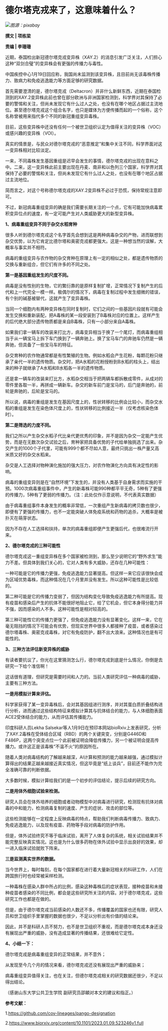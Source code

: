 # 德尔塔克戎来了，这意味着什么？

![](https://inews.gtimg.com/news_bt/OkEPPEahC1SURtabv7usONUsxgXCfxWxQVwd4mz6LA_1UAA/1000)_图源：pixabay_

**撰文 | 项栋梁**

**责编 | 李珊珊**

近期，泰国检出新冠德尔塔克戎变异株（XAY.2）的消息引发广泛关注，人们担心这种“双剑合璧”的变异株会有更强的传播力与毒性。

中国疾控中心1月19日回应称，我国尚未监测到该变异株，且目前尚无该毒株传播力、致病力和免疫逃逸能力等方面足够的研究数据。

首先需要澄清的是，德尔塔克戎（Deltacron）并非什么新鲜东西，近期在泰国检测到的XAY.2变异株此前也曾在部分欧洲与非洲国家检测到，科学界对其保持了必要的警惕和关注，但尚未发现它有什么过人之处，也没有在哪个地区占据过主流地位。甚至德尔塔克戎这个组合名字，也只是媒体为方便传播而起的一个俗称，这个名称曾被用来指代多个不同的新冠重组变异毒株。

目前，这些变异株中还没有任何一个被世卫组织认定为值得关注的变异株（VOC）或感兴趣的变异株（VOI）。

真实的情景是，与民众对德尔塔克戎的“恶意推定”和集中关注不同，科学界面对这一变异株相对比较淡定。

一来，不同毒株发生基因重组是迟早会发生的事情，德尔塔克戎的出现在意料之中。二来，这一变异株此前主要出现在丹麦、南非和以色列三个国家，科学界对其保持了必要的警惕和关注，但尚未发现它有什么过人之处，也没有在哪个地区占据过主流地位。

简而言之，对这个号称德尔塔克戎的XAY.2变异株不必过于恐慌，保持常规注意即可。

不过，新冠病毒重组变异的确是我们需要长期关注的一个点，它有可能加快病毒累积变异位点的速度，有一定可能产生对人类威胁更大的新型变异株。

**1、病毒重组变异不同于杂交水稻育种**

很多人听到德尔塔克戎这个名字首先会想到这是两种病毒杂交的产物，进而联想到杂交优势，以为它肯定比德尔塔和奥密克戎都更强大。这是一种想当然的误解，大概率与事实并不相符。

病毒的重组变异与农作物的杂交育种在原理上有一定的相似之处，都是遗传物质的交换与重新组合，但它们有许多的不同之处。

**第一是基因重组发生的尺度不同。**

病毒是没有性别的生物，它的繁衍靠的是原样复制扩增，正常情况下复制产生的后代和上一代完全一模一样。极偶尔的情况下，病毒在复制过程中发生细微的错误，有个别的碱基被替代，这就产生了变异毒株。

当同一个细胞内有两种变异株在同时复制时，它们之间的一些基因片段就有可能会发生交换和重新装配，把A毒株的某一段安装到了B毒株对应的位置上。这样产生的后代绝大部分遗传物质都是来自B毒株，只有一小部分来自A毒株。

如果我们拿一辆车的改装来打比方，病毒变异相当于换了一个尾灯，而病毒重组相当于从一辆宝马上拆下车门换到了一辆奔驰上。换了宝马车门的奔驰车仍然是一辆奔驰，但具备了一些宝马车的特征。

杂交育种的农作物通常都是有性繁殖的生物。例如水稻会产生花粉，每颗花粉只继承了亲代一半的遗传物质。杂交时，把A水稻的花粉授粉到B水稻的柱头上，结出来的种子就继承了A水稻和B水稻各一半的遗传物质。

还是拿一辆车的改装来打比方，水稻杂交相当于把两辆车都拆散成零件，从成对的零件里各取一半，再拼成一辆新车。杂交的新车前门是宝马的，后门是奔驰的，前轮是奔驰的，后轮是宝马的。

所以说，病毒的重组是发生在基因尺度上的，性状转移的比例会比较小，而杂交水稻的重组是发生在染色体尺度上的，性状转移的比例接近一半（仅考虑核染色体时）。

**第二是筛选的力度不同。**

我们之所以产生杂交水稻子代比亲代更优秀的印象，并不是因为杂交一定能产生优势，而是在无数次杂交试验之后，育种家把具备优势的子代给单独挑选了出来。杂交产生的1000个子代里，可能有999个都不尽如人意，最终只挑出一株产量又高米质又好的杂交水稻来。

杂交是人工选择对物种演化施加的强大压力，对农作物演化方向具有决定性的影响。

病毒的重组变异则是在“自然环境”下发生的，并没有人类基于自身需求而实施的干预。1000次病毒重组事件中，产生的新毒株可能990种都平平无奇，5种有了更强的传播力，5种有了更弱的传播力。（注：此处仅作示意说明，不代表真实数据）

由于病毒重组事件本身发生的概率非常低，一次重组产生新病毒的拷贝数也很少，即便有了更强的传播力，也不一定能突破人体免疫系统和药物的追杀，大概率是被扑灭在萌芽状态。

因为不存在人工选择和扶持，单次的病毒重组即便产生更强后代，也很难流行开来。

**2、德尔塔克戎的三种可能性**

德尔塔克戎这一重组变异株在多个国家被检测到，那么至少说明它的“野外求生”能力不差。但具体到我们关心的，它对人类有多大威胁，还存在几种可能性：

一种可能是它的传播力更强，免疫逃逸能力显著提高。但这样一来它应该很快会成为区域优势毒株，而这种情况在几个月里并没有发生。所以这种可能性是比较低的。

第二种可能是它的传播力变弱了，但因为结构变化导致免疫逃逸能力有所提高。现有疫苗和感染后产生的抗体不能很好地阻止它，给了它机会，但它本身得分能力并不强，因而感染的人不多。这种可能性是相对较高的。

第三种可能性它的传播力更强了，但免疫逃逸能力没有显著变化。这样一来，它在毫无阻挡的情况下可能会有优势，但现实世界中很多人都接种了疫苗，或者感染过德尔塔毒株、奥密克戎毒株，对它有免疫防护，翻不出大浪来。这种情况也是有可能性的。

**3、三种方法评估新变异株的威胁**

有读者要抗议了，你光在这里猜测怎么行，德尔塔克戎到底是什么情况，你倒是去研究一下给个准信啊！

这话很有道理，但研究是需要时间和人力的。当前人类研究评估一种病毒的威胁，主要有三种方法。

**一是用模拟计算来评估。**

科学家获得了某一变异毒株后，会对其基因组进行测序，并对其蛋白质折叠结构进行分析，进而通过这些结构特征来模拟计算其与抗体结合的能力，与人体细胞表面ACE2受体结合的能力，从而评估其传播能力。

印度科研人员Lekha
Salsekar等人1月9日在预印本网站bioRxiv上发表研究，分析了XAY.2毒株在受体结合区域（RBD）的两个关键突变，分别是G446D和F486P，这两个突变点位一个此前被证明会降低传播力，另一个被证明会提高传播力。或许这正是该毒株“不温不火”的原因所在。

随着人类对病毒结构的了解越来越深，AI计算和预测的能力越来越强，通过模拟计算得出的结果正越来越接近真实情况，但这毕竟是“纸上谈兵”，目前还不能作为完全准确可靠的判断依据。

大多数时候，模拟计算给我们的是一个初步的评估结论，提示后续的研究方向。

**二是用体外细胞试验来检测。**

研究人员会在体外培养的细胞或者动物模型中对病毒进行研究，检测现有抗体对病毒的中和能力，检测病毒复制的速度、产生的症状、攻击的部位等。

这些检测能够在一定程度上反映病毒的特点，帮助我们判断病毒传播力、致病力、免疫逃逸能力，以及现有疫苗、药物等手段对病毒的防护作用。

但是，体外试验终究不等于临床试验，离开了人体复杂的系统，相关试验结果并不能完整反映真实情况。这也是为什么很多药物在体外试验中显示出良好的效果，却一进入临床试验就败下阵来。

**三是监测真实世界的数据。**

当今世界上，每时每刻，在每个国家都在进行着大量新冠相关的科研工作，人们在跨国旅行时也经常被采样检测。

一种毒株在感染人群中所占的比例，感染这种毒株后的症状表现，接种疫苗和未接种疫苗者感染的不同比例，都会是这些研究所关注的内容。对于德尔塔克戎，这些研究工作也都是在做的。

但是，由于德尔塔克戎当前感染的人数还不多，传播覆盖的国家也还有限，研究人员和世卫组织手里掌握的数据也很少，不足以分析出有价值的结论来。

因此，并不是科研人员不努力，也不是世卫组织不重视，而是德尔塔克戎本身还没有展现出严重的威胁，没有造成显著的传播结果，还很难给它定性。

**4、小结一下：**

德尔塔克戎是病毒重组变异的正常结果，并不意外；

从发现至今几个月的情况来看，德尔塔克戎还没有展现出严重的威胁来；

病毒重组变异值得关注，也在关注，但德尔塔克戎相关的研究数据还很少，不足以得出结论。

（感谢山东大学公共卫生学院 副研究员邵頔对本文的建议和指正。）

**参考文献：**

1.https://github.com/cov-lineages/pango-designation

2.https://www.biorxiv.org/content/10.1101/2023.01.09.523246v1.full

